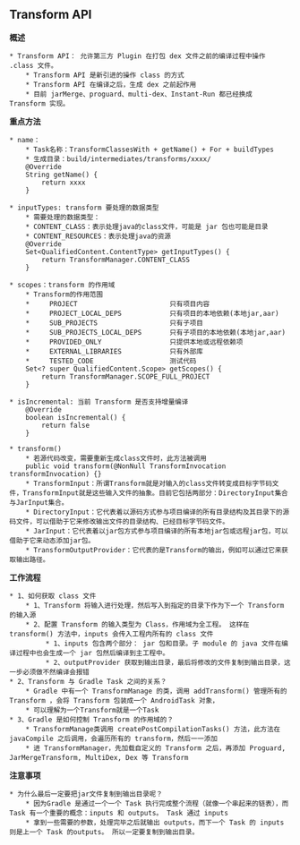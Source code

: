 
## Transform API ##

**概述**

	* Transform API： 允许第三方 Plugin 在打包 dex 文件之前的编译过程中操作 .class 文件。
		* Transform API 是新引进的操作 class 的方式
		* Transform API 在编译之后，生成 dex 之前起作用
		* 目前 jarMerge、proguard、multi-dex、Instant-Run 都已经换成 Transform 实现。

**重点方法**

	* name：
		* Task名称：TransformClassesWith + getName() + For + buildTypes
		* 生成目录：build/intermediates/transforms/xxxx/
	    @Override
	    String getName() {
	        return xxxx
	    }

	* inputTypes: transform 要处理的数据类型
		* 需要处理的数据类型：
		* CONTENT_CLASS：表示处理java的class文件，可能是 jar 包也可能是目录
		* CONTENT_RESOURCES：表示处理java的资源
		@Override
		Set<QualifiedContent.ContentType> getInputTypes() {
		    return TransformManager.CONTENT_CLASS
		}

	* scopes：transform 的作用域
		* Transform的作用范围
		*     PROJECT                       只有项目内容
		*     PROJECT_LOCAL_DEPS            只有项目的本地依赖(本地jar,aar)
		*     SUB_PROJECTS                  只有子项目
		*     SUB_PROJECTS_LOCAL_DEPS       只有子项目的本地依赖(本地jar,aar)
		*     PROVIDED_ONLY                 只提供本地或远程依赖项
		*     EXTERNAL_LIBRARIES            只有外部库
		*     TESTED_CODE                   测试代码
		Set<? super QualifiedContent.Scope> getScopes() {
		    return TransformManager.SCOPE_FULL_PROJECT
		}

	* isIncremental: 当前 Transform 是否支持增量编译
		@Override
		boolean isIncremental() {
		    return false
		}

	* transform()
		* 若源代码改变，需要重新生成class文件时，此方法被调用
		public void transform(@NonNull TransformInvocation transformInvocation) {}
		* TransformInput：所谓Transform就是对输入的class文件转变成目标字节码文件，TransformInput就是这些输入文件的抽象。目前它包括两部分：DirectoryInput集合与JarInput集合。
		* DirectoryInput：它代表着以源码方式参与项目编译的所有目录结构及其目录下的源码文件，可以借助于它来修改输出文件的目录结构、已经目标字节码文件。
		* JarInput：它代表着以jar包方式参与项目编译的所有本地jar包或远程jar包，可以借助于它来动态添加jar包。
		* TransformOutputProvider：它代表的是Transform的输出，例如可以通过它来获取输出路径。

		
**工作流程**

	* 1、如何获取 class 文件
		* 1、Transform 将输入进行处理，然后写入到指定的目录下作为下一个 Transform 的输入源
		* 2、配置 Transform 的输入类型为 Class，作用域为全工程。 这样在 transform() 方法中，inputs 会传入工程内所有的 class 文件
			 * 1、inputs 包含两个部分： jar 包和目录。子 module 的 java 文件在编译过程中也会生成一个 jar 包然后编译到主工程中。
		 	 * 2、outputProvider 获取到输出目录，最后将修改的文件复制到输出目录，这一步必须做不然编译会报错
	* 2、Transform 与 Gradle Task 之间的关系？
		* Gradle 中有一个 TransformManage 的类，调用 addTransform() 管理所有的 Transform ，会将 Transform 包装成一个 AndroidTask 对象，
		* 可以理解为一个Transform就是一个Task
	* 3、Gradle 是如何控制 Transform 的作用域的？
		* TransformManage类调用 createPostCompilationTasks() 方法，此方法在 javaCompile 之后调用，会遍历所有的 transform，然后一一添加
		* 进 TransformManager，先加载自定义的 Transform 之后，再添加 Proguard, JarMergeTransform, MultiDex, Dex 等 Transform

**注意事项**
	
	* 为什么最后一定要把jar文件复制到输出目录呢？
		* 因为Gradle 是通过一个一个 Task 执行完成整个流程（就像一个串起来的链表），而Task 有一个重要的概念：inputs 和 outputs。 Task 通过 inputs
		* 拿到一些需要的参数，处理完毕之后就输出 outputs，而下一个 Task 的 inputs 则是上一个 Task 的outputs。 所以一定要复制到输出目录。
